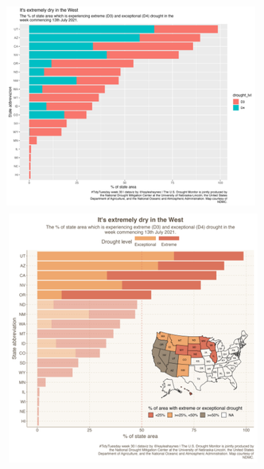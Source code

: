 
<p align="left">
  <img src="https://github.com/kayleahaynes/TidyTuesday/blob/master/2021/week30/default_week30.png" width="500">
    </p>

<p align="right">
  <img src="https://github.com/kayleahaynes/TidyTuesday/blob/master/2021/week30/week30.png" width="500">
    </p>
